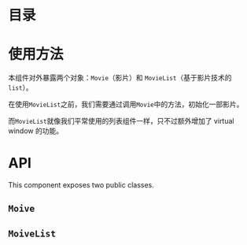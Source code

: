 # 目录

# 使用方法

本组件对外暴露两个对象：`Movie`（影片）和 `MovieList`（基于影片技术的 `list`）。

在使用`MovieList`之前，我们需要通过调用`Movie`中的方法，初始化一部影片。

而`MovieList`就像我们平常使用的列表组件一样，只不过额外增加了 virtual window 的功能。

# API

This component exposes two public classes.

## `Moive`

## `MoiveList`
